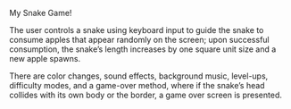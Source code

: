 My Snake Game!

The user controls a snake using keyboard input to guide the snake to consume apples that appear randomly on the screen; upon successful consumption, the snake’s length increases by one square unit size and a new apple spawns.

There are color changes, sound effects, background music, level-ups, difficulty modes, and a game-over method, where if the snake’s head collides with its own body or the border, a game over screen is presented.
